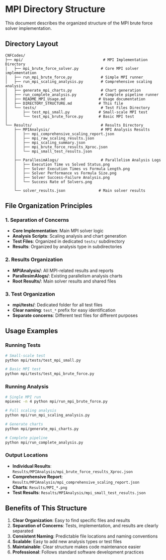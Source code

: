 # MPI Directory Structure

This document describes the organized structure of the MPI brute force solver implementation.

## Directory Layout

```
CNFCodes/
├── mpi/                                    # MPI Implementation Directory
│   ├── mpi_brute_force_solver.py          # Core MPI solver implementation
│   ├── run_mpi_brute_force.py             # Simple MPI runner
│   ├── run_mpi_scaling_analysis.py        # Comprehensive scaling analysis
│   ├── generate_mpi_charts.py             # Chart generation
│   ├── run_complete_analysis.py           # Complete pipeline runner
│   ├── README_MPI_Usage.md               # Usage documentation
│   ├── DIRECTORY_STRUCTURE.md            # This file
│   └── tests/                             # Test Files Directory
│       ├── test_mpi_small.py             # Small-scale MPI test
│       └── test_mpi_brute_force.py       # Basic MPI test
│
└── Results/                               # Results Directory
    ├── MPIAnalysis/                       # MPI Analysis Results
    │   ├── mpi_comprehensive_scaling_report.json
    │   ├── mpi_raw_scaling_results.json
    │   ├── mpi_scaling_summary.json
    │   ├── mpi_brute_force_results_Xproc.json
    │   └── mpi_small_test_results.json
    │
    ├── ParallesimAlogs/                   # Parallelism Analysis Logs
    │   ├── Execution Time vs Solved Status.png
    │   ├── Solver Execution Times vs Formula Length.png
    │   ├── Solver Performance vs Formula Size.png
    │   ├── Solver Success-Failure Analysis.png
    │   └── Success Rate of Solvers.png
    │
    └── solver_results.json               # Main solver results
```

## File Organization Principles

### 1. **Separation of Concerns**
- **Core Implementation**: Main MPI solver logic
- **Analysis Scripts**: Scaling analysis and chart generation
- **Test Files**: Organized in dedicated `tests/` subdirectory
- **Results**: Organized by analysis type in subdirectories

### 2. **Results Organization**
- **MPIAnalysis/**: All MPI-related results and reports
- **ParallesimAlogs/**: Existing parallelism analysis charts
- **Root Results/**: Main solver results and shared files

### 3. **Test Organization**
- **mpi/tests/**: Dedicated folder for all test files
- **Clear naming**: `test_*` prefix for easy identification
- **Separate concerns**: Different test files for different purposes

## Usage Examples

### Running Tests
```bash
# Small-scale test
python mpi/tests/test_mpi_small.py

# Basic MPI test
python mpi/tests/test_mpi_brute_force.py
```

### Running Analysis
```bash
# Single MPI run
mpiexec -n 4 python mpi/run_mpi_brute_force.py

# Full scaling analysis
python mpi/run_mpi_scaling_analysis.py

# Generate charts
python mpi/generate_mpi_charts.py

# Complete pipeline
python mpi/run_complete_analysis.py
```

### Output Locations
- **Individual Results**: `Results/MPIAnalysis/mpi_brute_force_results_Xproc.json`
- **Comprehensive Report**: `Results/MPIAnalysis/mpi_comprehensive_scaling_report.json`
- **Charts**: `Results/MPI_*.png`
- **Test Results**: `Results/MPIAnalysis/mpi_small_test_results.json`

## Benefits of This Structure

1. **Clear Organization**: Easy to find specific files and results
2. **Separation of Concerns**: Tests, implementation, and results are clearly separated
3. **Consistent Naming**: Predictable file locations and naming conventions
4. **Scalable**: Easy to add new analysis types or test files
5. **Maintainable**: Clear structure makes code maintenance easier
6. **Professional**: Follows standard software development practices

